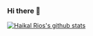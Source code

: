 ### Hi there 👋
[![Haikal Rios's github stats](https://github-readme-stats.vercel.app/api?username=haikalrios&show_icons=true&theme=tokyonight&count_private=false)](https://github.com/anuraghazra/github-readme-stats)
<!--
**haikalrios/haikalrios** is a ✨ _special_ ✨ repository because its `README.md` (this file) appears on your GitHub profile.

Here are some ideas to get you started:

- 🔭 I’m currently working on ...
- 🌱 I’m currently learning ...
- 👯 I’m looking to collaborate on ...
- 🤔 I’m looking for help with ...
- 💬 Ask me about ...
- 📫 How to reach me: ...
- 😄 Pronouns: ...
- ⚡ Fun fact: ...
-->
